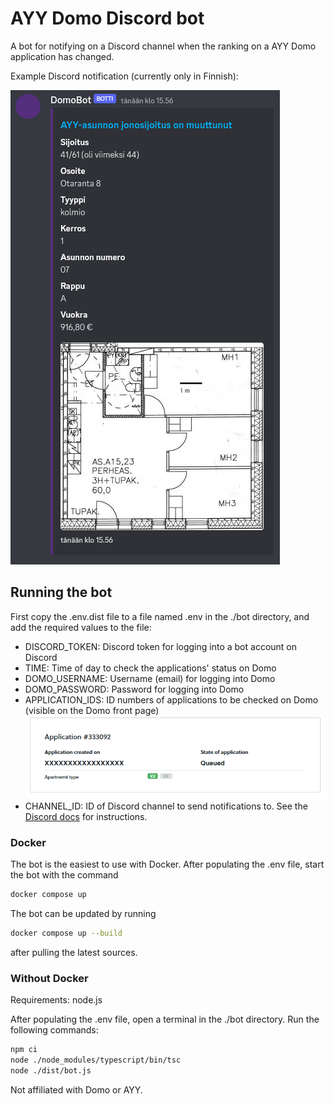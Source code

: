 # AYY Domo Discord bot

A bot for notifying on a Discord channel when the ranking on a AYY Domo application has changed. 

Example Discord notification (currently only in Finnish):

![img.png](./docs/img/dc_embed.png)

## Running the bot

First copy the .env.dist file to a file named .env in the ./bot directory, and add the required values to the file:

- DISCORD_TOKEN: Discord token for logging into a bot account on Discord
- TIME: Time of day to check the applications' status on Domo
- DOMO_USERNAME: Username (email) for logging into Domo
- DOMO_PASSWORD: Password for logging into Domo
- APPLICATION_IDS: ID numbers of applications to be checked on Domo (visible on the Domo front page)
  ![Domo application](./docs/img/domo_application.png)
- CHANNEL_ID: ID of Discord channel to send notifications to. See the [Discord docs](https://support.discord.com/hc/en-us/articles/206346498-Where-can-I-find-my-User-Server-Message-ID-) for instructions.

### Docker

The bot is the easiest to use with Docker. After populating the .env file, start the bot with the command
```bash
docker compose up
```
The bot can be updated by running 
```bash
docker compose up --build
```
after pulling the latest sources.

### Without Docker

Requirements: node.js

After populating the .env file, open a terminal in the ./bot directory. Run the following commands:

```bash
npm ci
node ./node_modules/typescript/bin/tsc
node ./dist/bot.js
```

Not affiliated with Domo or AYY.